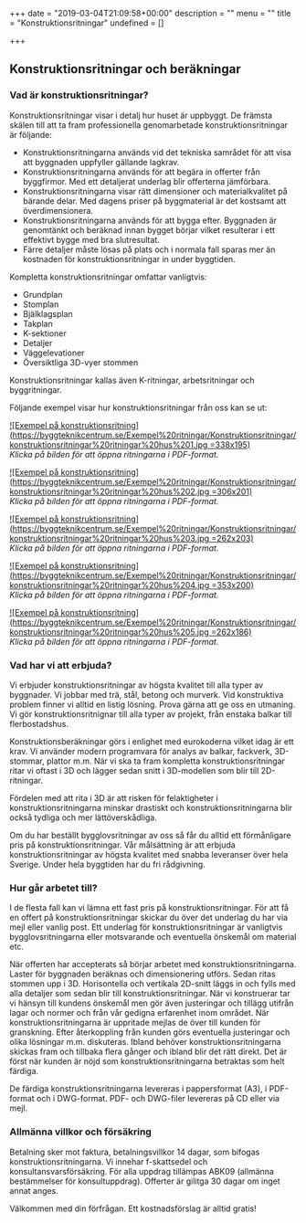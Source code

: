 +++
date = "2019-03-04T21:09:58+00:00"
description = ""
menu = ""
title = "Konstruktionsritningar"
undefined = []

+++
## Konstruktionsritningar och beräkningar

### Vad är konstruktionsritningar?

Konstruktionsritningar visar i detalj hur huset är uppbyggt. De främsta skälen till att ta fram professionella genomarbetade konstruktionsritningar är följande:

* Konstruktionsritningarna används vid det tekniska samrådet för att visa att byggnaden uppfyller gällande lagkrav.
* Konstruktionsritningarna används för att begära in offerter från byggfirmor. Med ett detaljerat underlag blir offerterna jämförbara.
* Konstruktionsritningarna visar rätt dimensioner och materialkvalitet på bärande delar. Med dagens priser på byggmaterial är det kostsamt att överdimensionera.
* Konstruktionsritningarna används för att bygga efter. Byggnaden är genomtänkt och beräknad innan bygget börjar vilket resulterar i ett effektivt bygge med bra slutresultat.
* Färre detaljer måste lösas på plats och i normala fall sparas mer än kostnaden för konstruktionsritningar in under byggtiden.

Kompletta konstruktionsritningar omfattar vanligtvis:

* Grundplan
* Stomplan
* Bjälklagsplan
* Takplan
* K-sektioner
* Detaljer
* Väggelevationer
* Översiktliga 3D-vyer stommen

Konstruktionsritningar kallas även K-ritningar, arbetsritningar och byggritningar.

Följande exempel visar hur konstruktionsritningar från oss kan se ut:

[![Exempel på konstruktionsritning](https://byggteknikcentrum.se/Exempel%20ritningar/Konstruktionsritningar/konstruktionsritningar%20ritningar%20hus%201.jpg =338x195)](https://byggteknikcentrum.se/Exempel%20ritningar/Konstruktionsritningar/Konstruktionsritningar%20ritningar%20hus%201.pdf)   
_Klicka på bilden för att öppna ritningarna i PDF-format._

[![Exempel på konstruktionsritning](https://byggteknikcentrum.se/Exempel%20ritningar/Konstruktionsritningar/konstruktionsritningar%20ritningar%20hus%202.jpg =306x201)](https://byggteknikcentrum.se/Exempel%20ritningar/Konstruktionsritningar/Konstruktionsritningar%20ritningar%20hus%202.pdf)  
_Klicka på bilden för att öppna ritningarna i PDF-format._

[![Exempel på konstruktionsritning](https://byggteknikcentrum.se/Exempel%20ritningar/Konstruktionsritningar/konstruktionsritningar%20ritningar%20hus%203.jpg =262x203)](https://byggteknikcentrum.se/Exempel%20ritningar/Konstruktionsritningar/Konstruktionsritningar%20ritningar%20hus%203.pdf)  
_Klicka på bilden för att öppna ritningarna i PDF-format._

[![Exempel på konstruktionsritning](https://byggteknikcentrum.se/Exempel%20ritningar/Konstruktionsritningar/konstruktionsritningar%20ritningar%20hus%204.jpg =353x200)](https://byggteknikcentrum.se/Exempel%20ritningar/Konstruktionsritningar/Konstruktionsritningar%20ritningar%20hus%204.pdf)  
_Klicka på bilden för att öppna ritningarna i PDF-format._

[![Exempel på konstruktionsritning](https://byggteknikcentrum.se/Exempel%20ritningar/Konstruktionsritningar/konstruktionsritningar%20ritningar%20hus%205.jpg =262x186)](https://byggteknikcentrum.se/Exempel%20ritningar/Konstruktionsritningar/Konstruktionsritningar%20ritningar%20hus%205.pdf)  
_Klicka på bilden för att öppna ritningarna i PDF-format._

### Vad har vi att erbjuda?

Vi erbjuder konstruktionsritningar av högsta kvalitet till alla typer av byggnader. Vi jobbar med trä, stål, betong och murverk. Vid konstruktiva problem finner vi alltid en listig lösning. Prova gärna att ge oss en utmaning. Vi gör konstruktionsritnignar till alla typer av projekt, från enstaka balkar till flerbostadshus.

Konstruktionsberäkningar görs i enlighet med eurokoderna vilket idag är ett krav. Vi använder modern programvara för analys av balkar, fackverk, 3D-stommar, plattor m.m. När vi ska ta fram kompletta konstruktionsritningar ritar vi oftast i 3D och lägger sedan snitt i 3D-modellen som blir till 2D-ritningar.

Fördelen med att rita i 3D är att risken för felaktigheter i konstruktionsritningarna minskar drastiskt och konstruktionsritningarna blir också tydliga och mer lättöverskådliga.

Om du har beställt bygglovsritningar av oss så får du alltid ett förmånligare pris på konstruktionsritningar. Vår målsättning är att erbjuda konstruktionsritningar av högsta kvalitet med snabba leveranser över hela Sverige. Under hela byggtiden har du fri rådgivning.

### Hur går arbetet till?

I de flesta fall kan vi lämna ett fast pris på konstruktionsritningar. För att få en offert på konstruktionsritningar skickar du över det underlag du har via mejl eller vanlig post. Ett underlag för konstruktionsritningar är vanligtvis bygglovsritningarna eller motsvarande och eventuella önskemål om material etc.

När offerten har accepterats så börjar arbetet med konstruktionsritningarna. Laster för byggnaden beräknas och dimensionering utförs. Sedan ritas stommen upp i 3D. Horisontella och vertikala 2D-snitt läggs in och fylls med alla detaljer som sedan blir till konstruktionsritningar. När vi konstruerar tar vi hänsyn till kundens önskemål men gör även justeringar och tillägg utifrån lagar och normer och från vår gedigna erfarenhet inom området. När konstruktionsritningarna är uppritade mejlas de över till kunden för granskning. Efter återkoppling från kunden görs eventuella justeringar och olika lösningar m.m. diskuteras. Ibland behöver konstruktionsritningarna skickas fram och tillbaka flera gånger och ibland blir det rätt direkt. Det är först när kunden är nöjd som konstruktionsritningarna betraktas som helt färdiga.

De färdiga konstruktionsritningarna levereras i pappersformat (A3), i PDF-format och i DWG-format. PDF- och DWG-filer levereras på CD eller via mejl.

### Allmänna villkor och försäkring

Betalning sker mot faktura, betalningsvillkor 14 dagar, som bifogas konstruktionsritningarna. Vi innehar f-skattsedel och konsultansvarsförsäkring. För alla uppdrag tillämpas ABK09 (allmänna bestämmelser för konsultuppdrag). Offerter är gilitga 30 dagar om inget annat anges.

Välkommen med din förfrågan. Ett kostnadsförslag är alltid gratis!